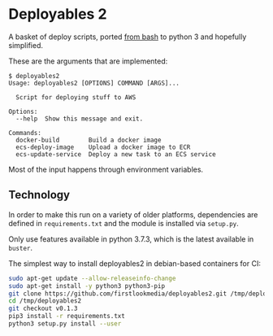 # Deployables 2

A basket of deploy scripts, ported [from bash](https://github.com/firstlookmedia/deployables) to python 3 and hopefully simplified.

These are the arguments that are implemented:

```
$ deployables2
Usage: deployables2 [OPTIONS] COMMAND [ARGS]...

  Script for deploying stuff to AWS

Options:
  --help  Show this message and exit.

Commands:
  docker-build        Build a docker image
  ecs-deploy-image    Upload a docker image to ECR
  ecs-update-service  Deploy a new task to an ECS service
```

Most of the input happens through environment variables.

## Technology

In order to make this run on a variety of older platforms, dependencies are defined in `requirements.txt` and the module is installed via `setup.py`.

Only use features available in python 3.7.3, which is the latest available in `buster`.

The simplest way to install deployables2 in debian-based containers for CI:

```sh
sudo apt-get update --allow-releaseinfo-change
sudo apt-get install -y python3 python3-pip
git clone https://github.com/firstlookmedia/deployables2.git /tmp/deployables2
cd /tmp/deployables2
git checkout v0.1.3
pip3 install -r requirements.txt
python3 setup.py install --user
```